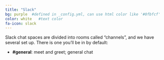 ```yaml
---
title: "Slack"
bg: purple  #defined in _config.yml, can use html color like '#0fbfcf'
color: white   #text color
fa-icon: slack
---
```


Slack chat spaces are divided into rooms called “channels”, and we have several set up. There is one you’ll be in by default:

- <strong>#general</strong>: meet and greet; general chat

